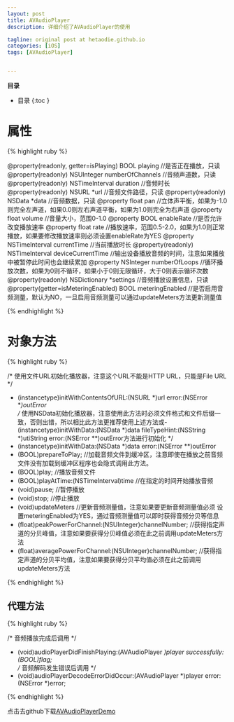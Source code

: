 ```yaml
---
layout: post
title: AVAudioPlayer
description: 详细介绍了AVAudioPlayer的使用

tagline: original post at hetaodie.github.io
categories: [iOS]
tags: [AVAudioPlayer]


---
```


**目录**

* 目录
 {:toc  }

#  属性

{% highlight ruby %}

@property(readonly, getter=isPlaying) BOOL playing    //是否正在播放，只读
@property(readonly) NSUInteger numberOfChannels    //音频声道数，只读
@property(readonly) NSTimeInterval duration    //音频时长
@property(readonly) NSURL *url    //音频文件路径，只读
@property(readonly) NSData *data    //音频数据，只读
@property float pan    //立体声平衡，如果为-1.0则完全左声道，如果0.0则左右声道平衡，如果为1.0则完全为右声道
@property float volume    //音量大小，范围0-1.0
@property BOOL enableRate    //是否允许改变播放速率
@property float rate    //播放速率，范围0.5-2.0，如果为1.0则正常播放，如果要修改播放速率则必须设置enableRate为YES
@property NSTimeInterval currentTime    //当前播放时长
@property(readonly) NSTimeInterval deviceCurrentTime    //输出设备播放音频的时间，注意如果播放中被暂停此时间也会继续累加
@property NSInteger numberOfLoops    //循环播放次数，如果为0则不循环，如果小于0则无限循环，大于0则表示循环次数
@property(readonly) NSDictionary *settings    //音频播放设置信息，只读
@property(getter=isMeteringEnabled) BOOL meteringEnabled    //是否启用音频测量，默认为NO，一旦启用音频测量可以通过updateMeters方法更新测量值


{% endhighlight %}

# 对象方法

{% highlight ruby %}

/* 使用文件URL初始化播放器，注意这个URL不能是HTTP URL，只能是File URL */
- (instancetype)initWithContentsOfURL:(NSURL *)url error:(NSError **)outError    
/* 使用NSData初始化播放器，注意使用此方法时必须文件格式和文件后缀一致，否则出错，所以相比此方法更推荐使用上述方法或- (instancetype)initWithData:(NSData *)data fileTypeHint:(NSString *)utiString error:(NSError **)outError方法进行初始化 */
- (instancetype)initWithData:(NSData *)data error:(NSError **)outError    
- (BOOL)prepareToPlay; //加载音频文件到缓冲区，注意即使在播放之前音频文件没有加载到缓冲区程序也会隐式调用此方法。    
- (BOOL)play;     //播放音频文件
- (BOOL)playAtTime:(NSTimeInterval)time    //在指定的时间开始播放音频
- (void)pause;    //暂停播放
- (void)stop;    //停止播放
- (void)updateMeters    //更新音频测量值，注意如果要更新音频测量值必须 设置meteringEnabled为YES，通过音频测量值可以即时获得音频分贝等信息
- (float)peakPowerForChannel:(NSUInteger)channelNumber;    //获得指定声道的分贝峰值，注意如果要获得分贝峰值必须在此之前调用updateMeters方法
- (float)averagePowerForChannel:(NSUInteger)channelNumber;    //获得指定声道的分贝平均值，注意如果要获得分贝平均值必须在此之前调用updateMeters方法

{% endhighlight %}

## 代理方法

{% highlight ruby %}

/* 音频播放完成后调用 */
- (void)audioPlayerDidFinishPlaying:(AVAudioPlayer *)player successfully:(BOOL)flag;    
/* 音频解码发生错误后调用 */
- (void)audioPlayerDecodeErrorDidOccur:(AVAudioPlayer *)player error:(NSError *)error;

{% endhighlight %}

点击去github下载[AVAudioPlayerDemo][1]

<!--本文所用的超链接-->

[1]:https://github.com/hetaodie/AVAudioPlayerDemo.git
